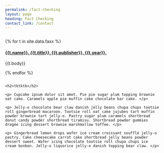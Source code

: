 ```yaml
---
permalink: /fact-checking
layout: page
heading: Fact Checking
contact_link: /contact
---
```


<div class="row pad-top">
  <div class="column left-rail">

  {% for t in site.data.faxx %}
    <div class="testimonial">
      <h4>
        <a href="{{t.link}}" target="_blank">
        {{t.name}}. <i>{{t.title}}</i>. {{t.publisher}}, {{t.year}}.
        </a>
      </h4>
      <p>{{t.body}}</p>
    </div>
  {% endfor %}
  </div>
  <div class="column">

    <h2>tktktk</h2>
    
    <p> Cupcake ipsum dolor sit amet. Pie pie sugar plum topping brownie oat cake. Caramels apple pie muffin cake chocolate bar cake. </p>
    
    <p> Jelly-o chocolate bear claw danish jelly beans chupa chups tootsie roll gingerbread macaroon. Tootsie roll oat cake jujubes tart muffin powder brownie tart jelly-o. Pastry sugar plum caramels shortbread donut candy powder shortbread tiramisu. Shortbread powder gummies dragée icing dessert brownie marshmallow toffee. </p>

    <p> Gingerbread lemon drops wafer ice cream croissant soufflé jelly-o pastry. Cake cheesecake carrot cake shortbread jelly beans powder dessert sweet. Wafer icing chocolate tootsie roll chupa chups ice cream bonbon. Jelly-o liquorice jelly-o danish topping bear claw. </p>

  </div>
</div>
